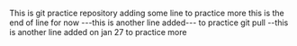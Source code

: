 This is git practice repository
adding some line to practice more
this is the end of line for now
---this is another line added---
to practice git pull
--this is another line added on jan 27 to practice more 